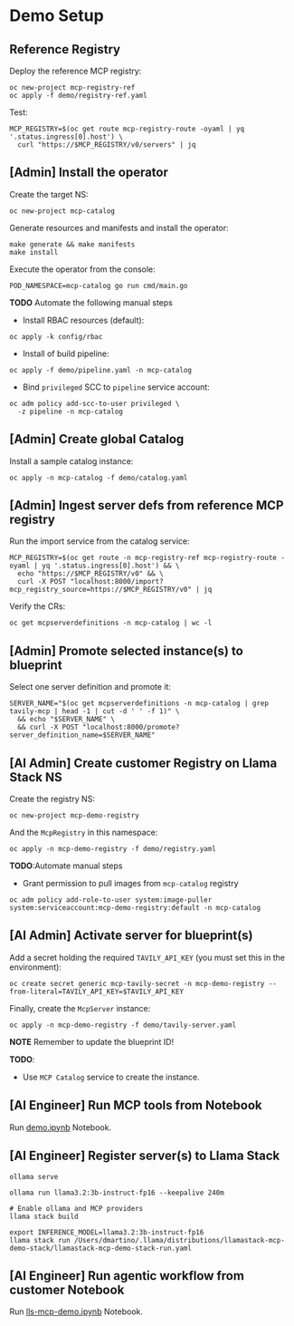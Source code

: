 # Demo Setup

## Reference Registry
Deploy the reference MCP registry:
```
oc new-project mcp-registry-ref
oc apply -f demo/registry-ref.yaml
```

Test:
```
MCP_REGISTRY=$(oc get route mcp-registry-route -oyaml | yq '.status.ingress[0].host') \
  curl "https://$MCP_REGISTRY/v0/servers" | jq
```

## [Admin] Install the operator
Create the target NS:
```
oc new-project mcp-catalog
```

Generate resources and manifests and install the operator:
```
make generate && make manifests
make install
```
Execute the operator from the console:
```
POD_NAMESPACE=mcp-catalog go run cmd/main.go
```

**TODO** Automate the following manual steps
* Install RBAC resources (default):
```
oc apply -k config/rbac
```
* Install of build pipeline:
```
oc apply -f demo/pipeline.yaml -n mcp-catalog
```
* Bind `privileged` SCC to `pipeline` service account:
```
oc adm policy add-scc-to-user privileged \
  -z pipeline -n mcp-catalog
```

## [Admin] Create global Catalog

Install a sample catalog instance:
```
oc apply -n mcp-catalog -f demo/catalog.yaml
```

## [Admin] Ingest server defs from reference MCP registry
Run the import service from the catalog service:
```
MCP_REGISTRY=$(oc get route -n mcp-registry-ref mcp-registry-route -oyaml | yq '.status.ingress[0].host') && \
  echo "https://$MCP_REGISTRY/v0" && \
  curl -X POST "localhost:8000/import?mcp_registry_source=https://$MCP_REGISTRY/v0" | jq
```

Verify the CRs:
```
oc get mcpserverdefinitions -n mcp-catalog | wc -l
```

## [Admin] Promote selected instance(s) to blueprint
Select one server definition and promote it:
```
SERVER_NAME="$(oc get mcpserverdefinitions -n mcp-catalog | grep tavily-mcp | head -1 | cut -d ' ' -f 1)" \
  && echo "$SERVER_NAME" \
  && curl -X POST "localhost:8000/promote?server_definition_name=$SERVER_NAME"
```

## [AI Admin] Create customer Registry on Llama Stack NS
Create the registry NS:
```
oc new-project mcp-demo-registry
```

And the `McpRegistry` in this namespace:
```
oc apply -n mcp-demo-registry -f demo/registry.yaml
```

**TODO**:Automate manual steps
* Grant permission to pull images from `mcp-catalog` registry
```
oc adm policy add-role-to-user system:image-puller system:serviceaccount:mcp-demo-registry:default -n mcp-catalog
```

## [AI Admin] Activate server for blueprint(s)
Add a secret holding the required `TAVILY_API_KEY` (you must set this in the environment):
```
oc create secret generic mcp-tavily-secret -n mcp-demo-registry --from-literal=TAVILY_API_KEY=$TAVILY_API_KEY
```
Finally, create the `McpServer` instance:
```
oc apply -n mcp-demo-registry -f demo/tavily-server.yaml
```
**NOTE** Remember to update the blueprint ID!

**TODO**:
* Use `MCP Catalog` service to create the instance.

## [AI Engineer] Run MCP tools from Notebook
Run [demo.ipynb](demo.ipynb) Notebook.

## [AI Engineer] Register server(s) to Llama Stack

```
ollama serve
```

```
ollama run llama3.2:3b-instruct-fp16 --keepalive 240m
```

```
# Enable ollama and MCP providers
llama stack build
```

```
export INFERENCE_MODEL=llama3.2:3b-instruct-fp16
llama stack run /Users/dmartino/.llama/distributions/llamastack-mcp-demo-stack/llamastack-mcp-demo-stack-run.yaml
```

## [AI Engineer] Run agentic workflow from customer Notebook
Run [lls-mcp-demo.ipynb](./lls-mcp-demo.ipynb) Notebook.


